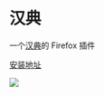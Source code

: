 汉典
===

一个[汉典](http://www.zdic.net/)的 Firefox 插件

[安装地址](https://addons.mozilla.org/zh-CN/firefox/addon/zdic-1/)

<a href="https://addons.mozilla.org/zh-CN/firefox/addon/zdic-1/"><img src="http://blog.leiqin.name/zdic/images/jietu.png"/></a>
